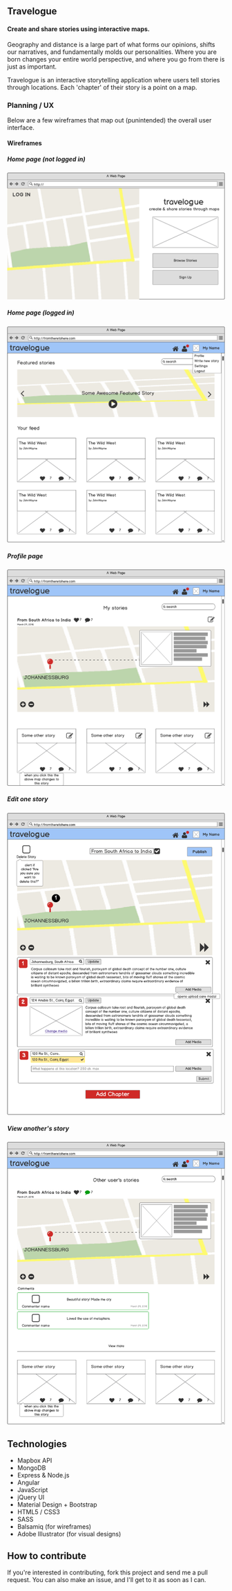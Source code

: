 ## Travelogue
#### Create and share stories using interactive maps.

Geography and distance is a large part of what forms our opinions, shifts our narratives, and fundamentally molds our personalities. Where you are born changes your entire world perspective, and where you go from there is just as important.

Travelogue is an interactive storytelling application where users tell stories through locations. Each 'chapter' of their story is a point on a map.

### Planning / UX

Below are a few wireframes that map out (punintended) the overall user interface.

#### Wireframes

##### Home page (not logged in)
![edit](./wireframes/home.png)

##### Home page (logged in)
![edit](./wireframes/loggedin_home.png)

##### Profile page
![edit](./wireframes/profile.png)

##### Edit one story
![edit](./wireframes/edit.png)

##### View another's story
![edit](./wireframes/othersprofile.png)


## Technologies

* Mapbox API
* MongoDB
* Express & Node.js
* Angular
* JavaScript
* jQuery UI
* Material Design + Bootstrap
* HTML5 / CSS3
* SASS
* Balsamiq (for wireframes)
* Adobe Illustrator (for visual designs)

## How to contribute

If you're interested in contributing, fork this project and send me a pull request. You can also make an issue, and I'll get to it as soon as I can.

